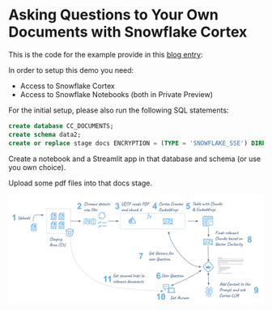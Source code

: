 # Asking Questions to Your Own Documents with Snowflake Cortex

This is the code for the example provide in this [blog entry](https://carlos-carrero-marin.medium.com/asking-questions-to-your-own-documents-with-snowflake-cortex-56c67922bed8): 

In order to setup this demo you need:

- Access to Snowflake Cortex
- Access to Snowflake Notebooks (both in Private Preview)

For the initial setup, please also run the following SQL statements:

```sql
create database CC_DOCUMENTS;
create schema data2;
create or replace stage docs ENCRYPTION = (TYPE = 'SNOWFLAKE_SSE') DIRECTORY = ( ENABLE = true );
```
Create a notebook and a Streamlit app in that database and schema (or use you own choice).

Upload some pdf files into that docs stage.

![Flow](Fig1.png)
